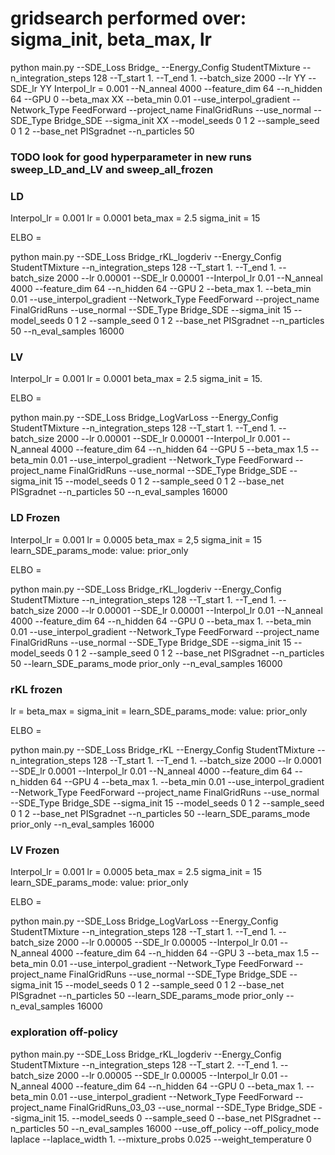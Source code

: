 # gridsearch performed over: sigma_init, beta_max, lr

python main.py --SDE_Loss Bridge_ --Energy_Config StudentTMixture --n_integration_steps 128 --T_start 1. --T_end 1. --batch_size 2000 --lr YY --SDE_lr YY Interpol_lr = 0.001 --N_anneal 4000 --feature_dim 64 --n_hidden 64 --GPU 0 --beta_max XX --beta_min 0.01 --use_interpol_gradient --Network_Type FeedForward --project_name FinalGridRuns --use_normal --SDE_Type Bridge_SDE --sigma_init XX --model_seeds 0 1 2 --sample_seed 0 1 2 --base_net PISgradnet --n_particles 50


### TODO look for good hyperparameter in new runs sweep_LD_and_LV and sweep_all_frozen

### LD
Interpol_lr = 0.001
lr = 0.0001
beta_max = 2.5
sigma_init = 15

ELBO = 

python main.py --SDE_Loss Bridge_rKL_logderiv --Energy_Config StudentTMixture --n_integration_steps 128 --T_start 1. --T_end 1. --batch_size 2000 --lr 0.00001 --SDE_lr 0.00001 --Interpol_lr 0.01 --N_anneal 4000 --feature_dim 64 --n_hidden 64 --GPU 2 --beta_max 1. --beta_min 0.01 --use_interpol_gradient --Network_Type FeedForward --project_name FinalGridRuns --use_normal --SDE_Type Bridge_SDE --sigma_init 15 --model_seeds 0 1 2 --sample_seed 0 1 2 --base_net PISgradnet --n_particles 50 --n_eval_samples 16000

### LV
Interpol_lr = 0.001
lr = 0.0001
beta_max = 2.5
sigma_init = 15.

ELBO = 

python main.py --SDE_Loss Bridge_LogVarLoss --Energy_Config StudentTMixture --n_integration_steps 128 --T_start 1. --T_end 1. --batch_size 2000 --lr 0.00001 --SDE_lr 0.00001 --Interpol_lr 0.001 --N_anneal 4000 --feature_dim 64 --n_hidden 64 --GPU 5 --beta_max 1.5 --beta_min 0.01 --use_interpol_gradient --Network_Type FeedForward --project_name FinalGridRuns --use_normal --SDE_Type Bridge_SDE --sigma_init 15 --model_seeds 0 1 2 --sample_seed 0 1 2 --base_net PISgradnet --n_particles 50 --n_eval_samples 16000

### LD Frozen
Interpol_lr = 0.001
lr = 0.0005
beta_max = 2,5
sigma_init = 15
learn_SDE_params_mode:
value: prior_only

ELBO = 

python main.py --SDE_Loss Bridge_rKL_logderiv --Energy_Config StudentTMixture --n_integration_steps 128 --T_start 1. --T_end 1. --batch_size 2000 --lr 0.00001 --SDE_lr 0.00001 --Interpol_lr 0.01 --N_anneal 4000 --feature_dim 64 --n_hidden 64 --GPU 0 --beta_max 1. --beta_min 0.01 --use_interpol_gradient --Network_Type FeedForward --project_name FinalGridRuns --use_normal --SDE_Type Bridge_SDE --sigma_init 15 --model_seeds 0 1 2 --sample_seed 0 1 2 --base_net PISgradnet --n_particles 50 --learn_SDE_params_mode prior_only --n_eval_samples 16000

### rKL frozen 
lr = 
beta_max = 
sigma_init = 
learn_SDE_params_mode:
value: prior_only

ELBO = 

python main.py --SDE_Loss Bridge_rKL --Energy_Config StudentTMixture --n_integration_steps 128 --T_start 1. --T_end 1. --batch_size 2000 --lr 0.0001 --SDE_lr 0.0001 --Interpol_lr 0.01 --N_anneal 4000 --feature_dim 64 --n_hidden 64 --GPU 4 --beta_max 1. --beta_min 0.01 --use_interpol_gradient --Network_Type FeedForward --project_name FinalGridRuns --use_normal --SDE_Type Bridge_SDE --sigma_init 15 --model_seeds 0 1 2 --sample_seed 0 1 2 --base_net PISgradnet --n_particles 50 --learn_SDE_params_mode prior_only --n_eval_samples 16000


### LV Frozen
Interpol_lr = 0.001
lr = 0.0005
beta_max = 2.5
sigma_init = 15
learn_SDE_params_mode:
value: prior_only

ELBO = 

python main.py --SDE_Loss Bridge_LogVarLoss --Energy_Config StudentTMixture --n_integration_steps 128 --T_start 1. --T_end 1. --batch_size 2000 --lr 0.00005 --SDE_lr 0.00005 --Interpol_lr 0.01 --N_anneal 4000 --feature_dim 64 --n_hidden 64 --GPU 3 --beta_max 1.5 --beta_min 0.01 --use_interpol_gradient --Network_Type FeedForward --project_name FinalGridRuns --use_normal --SDE_Type Bridge_SDE --sigma_init 15 --model_seeds 0 1 2 --sample_seed 0 1 2 --base_net PISgradnet --n_particles 50 --learn_SDE_params_mode prior_only --n_eval_samples 16000

### exploration off-policy
python main.py --SDE_Loss Bridge_rKL_logderiv --Energy_Config StudentTMixture --n_integration_steps 128 --T_start 2. --T_end 1. --batch_size 2000 --lr 0.00005 --SDE_lr 0.00005 --Interpol_lr 0.01 --N_anneal 4000 --feature_dim 64 --n_hidden 64 --GPU 0 --beta_max 1. --beta_min 0.01 --use_interpol_gradient --Network_Type FeedForward --project_name FinalGridRuns_03_03 --use_normal --SDE_Type Bridge_SDE --sigma_init 15. --model_seeds 0 --sample_seed 0 --base_net PISgradnet --n_particles 50 --n_eval_samples 16000 --use_off_policy --off_policy_mode laplace --laplace_width 1. --mixture_probs 0.025 --weight_temperature 0



